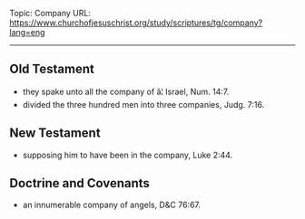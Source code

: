 Topic: Company
URL: https://www.churchofjesuschrist.org/study/scriptures/tg/company?lang=eng

---

## Old Testament

- they spake unto all the company of â¦ Israel, Num. 14:7.
- divided the three hundred men into three companies, Judg. 7:16.

## New Testament

- supposing him to have been in the company, Luke 2:44.

## Doctrine and Covenants

- an innumerable company of angels, D&C 76:67.

